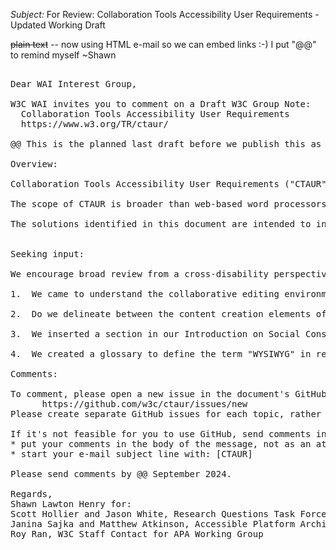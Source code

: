 _Subject:_ For Review: Collaboration Tools Accessibility User Requirements - Updated Working Draft

<s>plain text</s> -- now using HTML e-mail so we can embed links :-) I put "@@" to remind myself ~Shawn

<pre>

Dear WAI Interest Group,

W3C WAI invites you to comment on a Draft W3C Group Note:
  Collaboration Tools Accessibility User Requirements
  https://www.w3.org/TR/ctaur/

@@ This is the planned last draft before we publish this as a W3C Group Note.  

Overview:

Collaboration Tools Accessibility User Requirements ("CTAUR") covers accessibility user needs, requirements, and scenarios for collaborative content creation and development tools. It addresses features and capabilities unique to interactive, real-time, or asynchronous collaborative applications. This includes co-editing, revision tracking, and in-line comments.

The scope of CTAUR is broader than web-based word processors; it encompasses a variety of applications across diverse hardware and software environments to comprehensively address accessibility in collaborative editing technologies.

The solutions identified in this document are intended to influence the evolution of future accessibility guidelines, technical specifications, or features of collaboration tools and assistive technologies. They are relevant to software developers who contribute to developing the collaborative experience.


Seeking input:

We encourage broad review from a cross-disability perspective. This draft incorporates substantial revisions made in response to comments on the previous Working Drafts by various stakeholders, including especially the Cognitive and Learning Disabilities Accessibility (COGA) Task Force @@ https://www.w3.org/groups/tf/cognitive-a11y-tf. These comments led to the addition of significant requirements as well as to clarification of the document's scope. We especially request comments on the following four questions:

1.  We came to understand the collaborative editing environment in terms of managing complexity. We observed that many word processing, spread sheet, software development, and media development environments are themselves intrinsically complex. To this, collaborative tooling adds a further layer of complexity: the management of proposed, accepted, and rejected edits from multiple participants. Does this framing make sense? Is its importance clearly communicated by the document?

2.  Do we delineate between the content creation elements of software and those relating to managing collaboration sufficiently? Is the distinction meaningfully communicated? Do you agree with this scoping?

3.  We inserted a section in our Introduction on Social Considerations. This brief section is included to communicate which stakeholders we regard responsible for which aspects of collaborative efforts. Is this helpful?

4.  We created a glossary to define the term "WYSIWYG" in response to a comment.  Are there other terms we use you would like defined in the glossary?

Comments:

To comment, please open a new issue in the document's GitHub repository:
      https://github.com/w3c/ctaur/issues/new
Please create separate GitHub issues for each topic, rather than commenting on multiple topics in a single issue.

If it's not feasible for you to use GitHub, send comments in e-mail to: public-rqtf@w3.org. Please:
* put your comments in the body of the message, not as an attachment
* start your e-mail subject line with: [CTAUR]

Please send comments by @@ September 2024.

Regards,
Shawn Lawton Henry for:
Scott Hollier and Jason White, Research Questions Task Force (RQTF) Facilitators
Janina Sajka and Matthew Atkinson, Accessible Platform Architectures (APA) Working Group Co-Chairs
Roy Ran, W3C Staff Contact for APA Working Group

</pre>
